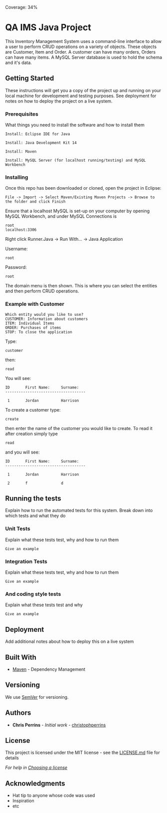 Coverage: 34%
# QA IMS Java Project

This Inventory Management System uses a command-line interface to allow a user to perform CRUD operations on a variety of objects. These objects are Customer, Item and Order. A customer can have many orders, Orders can have many items. A MySQL Server database is used to hold the schema and it's data.

## Getting Started

These instructions will get you a copy of the project up and running on your local machine for development and testing purposes. See deployment for notes on how to deploy the project on a live system.

### Prerequisites

What things you need to install the software and how to install them

```
Install: Eclipse IDE for Java

Install: Java Development Kit 14

Install: Maven

Install: MySQL Server (for localhost running/testing) and MySQL Workbench

```

### Installing

Once this repo has been downloaded or cloned, open the project in Eclipse:

```
File -> Import -> Select Maven/Existing Maven Projects -> Browse to the folder and click Finish
```
Ensure that a localhost MySQL is set-up on your computer by opening MySQL Workbench, and under MySQL Connections is 

```
root
localhost:3306
```

Right click Runner.Java -> Run With... -> Java Application

Username:
```
root
```

Password:
```
root
```
The domain menu is then shown. This is where you can select the entities and then perform CRUD operations.

### Example with Customer

```
Which entity would you like to use?
CUSTOMER: Information about customers
ITEM: Individual Items
ORDER: Purchases of items
STOP: To close the application
```
Type:
```
customer
```

then:
```
read
```
You will see:
```
ID       First Name:     Surname:
------------------------------------

 1       Jordan          Harrison
```
To create a customer type:
```
create
```
then enter the name of the customer you would like to create. To read it after creation simply type
```
read
```
and you will see:
```
ID       First Name:     Surname:
------------------------------------

 1       Jordan          Harrison

 2       f               d
```

## Running the tests

Explain how to run the automated tests for this system. Break down into which tests and what they do

### Unit Tests 

Explain what these tests test, why and how to run them

```
Give an example
```

### Integration Tests 

Explain what these tests test, why and how to run them

```
Give an example
```

### And coding style tests

Explain what these tests test and why

```
Give an example
```

## Deployment

Add additional notes about how to deploy this on a live system

## Built With

* [Maven](https://maven.apache.org/) - Dependency Management

## Versioning

We use [SemVer](http://semver.org/) for versioning.

## Authors

* **Chris Perrins** - *Initial work* - [christophperrins](https://github.com/christophperrins)

## License

This project is licensed under the MIT license - see the [LICENSE.md](LICENSE.md) file for details 

*For help in [Choosing a license](https://choosealicense.com/)*

## Acknowledgments

* Hat tip to anyone whose code was used
* Inspiration
* etc
